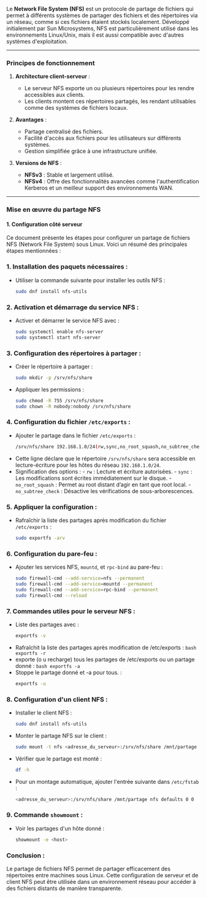 Le **Network File System (NFS)** est un protocole de partage de fichiers qui permet à différents systèmes de partager des fichiers et des répertoires via un réseau, comme si ces fichiers étaient stockés localement. Développé initialement par Sun Microsystems, NFS est particulièrement utilisé dans les environnements Linux/Unix, mais il est aussi compatible avec d'autres systèmes d'exploitation.

---

### **Principes de fonctionnement**
1. **Architecture client-serveur** :
   - Le serveur NFS exporte un ou plusieurs répertoires pour les rendre accessibles aux clients.
   - Les clients montent ces répertoires partagés, les rendant utilisables comme des systèmes de fichiers locaux.

2. **Avantages** :
   - Partage centralisé des fichiers.
   - Facilité d'accès aux fichiers pour les utilisateurs sur différents systèmes.
   - Gestion simplifiée grâce à une infrastructure unifiée.

3. **Versions de NFS** :
   - **NFSv3** : Stable et largement utilisé.
   - **NFSv4** : Offre des fonctionnalités avancées comme l'authentification Kerberos et un meilleur support des environnements WAN.

---

### **Mise en œuvre du partage NFS**

#### **1. Configuration côté serveur**

Ce document présente les étapes pour configurer un partage de fichiers NFS (Network File System) sous Linux. Voici un résumé des principales étapes mentionnées :


### 1. **Installation des paquets nécessaires** :
   - Utiliser la commande suivante pour installer les outils NFS :
     ```bash
     sudo dnf install nfs-utils
     ```

### 2. **Activation et démarrage du service NFS** :
   - Activer et démarrer le service NFS avec :
     ```bash
     sudo systemctl enable nfs-server 
     sudo systemctl start nfs-server
     ```

### 3. **Configuration des répertoires à partager** :
   - Créer le répertoire à partager :
     ```bash
     sudo mkdir -p /srv/nfs/share
     ```
   - Appliquer les permissions :
     ```bash
     sudo chmod -R 755 /srv/nfs/share
     sudo chown -R nobody:nobody /srv/nfs/share
     ```

### 4. **Configuration du fichier `/etc/exports`** :
   - Ajouter le partage dans le fichier `/etc/exports` :
     ```bash
     /srv/nfs/share 192.168.1.0/24(rw,sync,no_root_squash,no_subtree_check)
     ```
   - Cette ligne déclare que le répertoire `/srv/nfs/share` sera accessible en lecture-écriture pour les hôtes du réseau `192.168.1.0/24`.
   - Signification des options :
    - `rw` : Lecture et écriture autorisées.
    - `sync` : Les modifications sont écrites immédiatement sur le disque.
    - `no_root_squash` : Permet au root distant d’agir en tant que root local.
    - `no_subtree_check` : Désactive les vérifications de sous-arborescences.

### 5. **Appliquer la configuration** :
   - Rafraîchir la liste des partages après modification du fichier `/etc/exports` :
     ```bash
     sudo exportfs -arv
     ```

### 6. **Configuration du pare-feu** :
   - Ajouter les services NFS, `mountd`, et `rpc-bind` au pare-feu :
     ```bash
     sudo firewall-cmd --add-service=nfs --permanent 
     sudo firewall-cmd --add-service=mountd --permanent 
     sudo firewall-cmd --add-service=rpc-bind --permanent 
     sudo firewall-cmd --reload
     ```

### 7. **Commandes utiles pour le serveur NFS** :
   - Liste des partages avec :
     ```bash
     exportfs -v
     ```
   -  Rafraîchit la liste des partages après modification de /etc/exports :
     ```bash
     exportfs -r
     ```
   -  exporte (o u recharge) tous les partages de /etc/exports ou un partage donné :
     ```bash
     exportfs -a
     ```
   - Stoppe le partage donné et -a pour tous.  :
     ```bash
     exportfs -u
     ```

### 8. **Configuration d'un client NFS** :
   - Installer le client NFS :
     ```bash
     sudo dnf install nfs-utils
     ```
   - Monter le partage NFS sur le client :
     ```bash
     sudo mount -t nfs <adresse_du_serveur>:/srv/nfs/share /mnt/partage
     ```
   - Vérifier que le partage est monté :
     ```bash
     df -h
     ```
   - Pour un montage automatique, ajouter l'entrée suivante dans `/etc/fstab` :
     ```bash
     <adresse_du_serveur>:/srv/nfs/share /mnt/partage nfs defaults 0 0
     ```

### 9. **Commande `showmount`** :
   - Voir les partages d'un hôte donné :
     ```bash
     showmount -e <host>
     ```

### Conclusion :
Le partage de fichiers NFS permet de partager efficacement des répertoires entre machines sous Linux. Cette configuration de serveur et de client NFS peut être utilisée dans un environnement réseau pour accéder à des fichiers distants de manière transparente.
